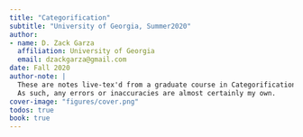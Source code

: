 ```yaml
---
title: "Categorification"
subtitle: "University of Georgia, Summer2020"
author:
- name: D. Zack Garza
  affiliation: University of Georgia 
  email: dzackgarza@gmail.com 
date: Fall 2020 
author-note: |
  These are notes live-tex'd from a graduate course in Categorificationtaught by Ariki Wilbert at the University of Georgia in Summer 2020.
  As such, any errors or inaccuracies are almost certainly my own.
cover-image: "figures/cover.png" 
todos: true
book: true
---
```



